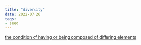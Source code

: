 ```yaml
---
title: "diversity"
date: 2022-07-26
tags:
- seed
---
```

[the condition of having or being composed of differing elements](https://www.merriam-webster.com/dictionary/diversity)